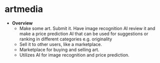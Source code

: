 # artmedia

- **Overview**
  - Make some art. Submit it. Have image recognition AI review it and make a price prediction AI that can be used for suggestions  or ranking in different categories e.g. originality 
  - Sell it to other users, like a marketplace.
  - Marketplace for buying and selling art.
  - Utilizes AI for image recognition and price prediction.
